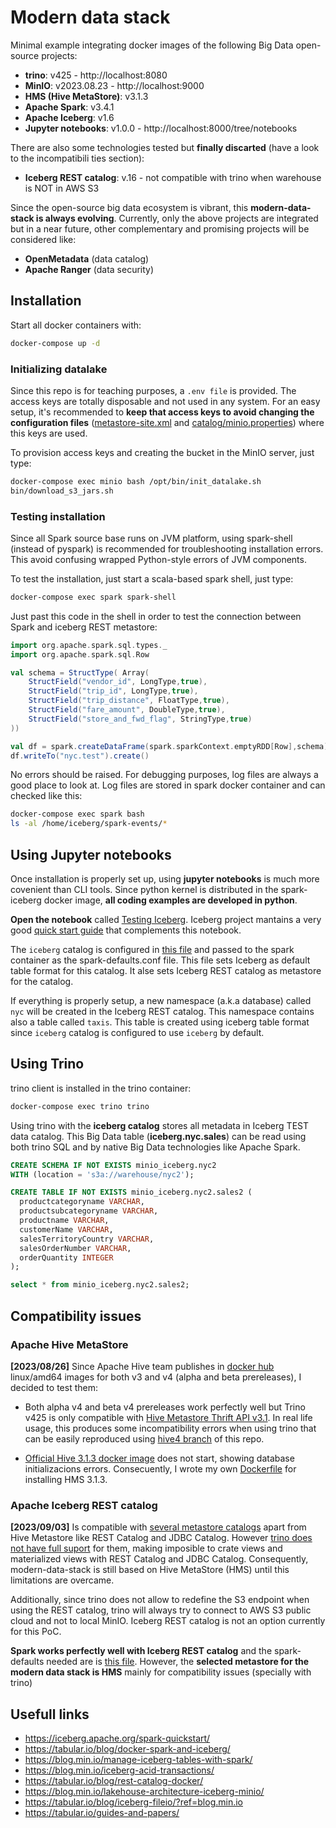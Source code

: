 # Modern data stack

Minimal example integrating docker images of the following Big Data open-source projects:

- **trino**: v425 - http://localhost:8080
- **MinIO**: v2023.08.23 - http://localhost:9000
- **HMS (Hive MetaStore)**: v3.1.3
- **Apache Spark**: v3.4.1
- **Apache Iceberg**: v1.6
- **Jupyter notebooks**: v1.0.0 - http://localhost:8000/tree/notebooks

There are also some technologies tested but **finally discarted** (have a look to the incompatibili  ties section):

- **Iceberg REST catalog**: v.16 - not compatible with trino when warehouse is NOT in AWS S3

Since the open-source big data ecosystem is vibrant, this **modern-data-stack is always evolving**. Currently, only the above projects are integrated but in a near future, other complementary and promising projects will be considered like:

- **OpenMetadata** (data catalog)
- **Apache Ranger** (data security)


## Installation

Start all docker containers with:

```bash
docker-compose up -d
```

### Initializing datalake

Since this repo is for teaching purposes, a `.env file` is provided. The access keys are totally disposable and not used in any system. For an easy setup, it's recommended to **keep that access keys to avoid changing the configuration files** ([metastore-site.xml](docker/hive-metastore/conf/metastore-site.xml) and [catalog/minio.properties](docker/trinodb/conf/catalog/minio_iceberg.properties)) where this keys are used. 

To provision access keys and creating the bucket in the MinIO server, just type:

```bash
docker-compose exec minio bash /opt/bin/init_datalake.sh
bin/download_s3_jars.sh
```
### Testing installation

Since all Spark source base runs on JVM platform, using spark-shell (instead of pyspark) is recommended for troubleshooting installation errors. This avoid confusing wrapped Python-style errors of JVM components.  

To test the installation, just start a scala-based spark shell, just type:

```bash
docker-compose exec spark spark-shell 
```

Just past this code in the shell in order to test the connection between Spark and iceberg REST metastore:

```scala
import org.apache.spark.sql.types._
import org.apache.spark.sql.Row

val schema = StructType( Array(
    StructField("vendor_id", LongType,true),
    StructField("trip_id", LongType,true),
    StructField("trip_distance", FloatType,true),
    StructField("fare_amount", DoubleType,true),
    StructField("store_and_fwd_flag", StringType,true)
))

val df = spark.createDataFrame(spark.sparkContext.emptyRDD[Row],schema)
df.writeTo("nyc.test").create()
```

No errors should be raised. For debugging purposes, log files are always a good place to look at. Log files are stored in spark docker container and can checked like this:

```bash
docker-compose exec spark bash
ls -al /home/iceberg/spark-events/*
```

## Using Jupyter notebooks

Once installation is properly set up, using **jupyter notebooks** is much more covenient than CLI tools. Since python kernel is distributed in the spark-iceberg docker image, **all coding examples are developed in python**. 

**Open the notebook** called [Testing Iceberg](http://localhost:8000/notebooks). Iceberg project mantains a very good [quick start guide](https://iceberg.apache.org/spark-quickstart/#creating-a-table) that complements this notebook.

The `iceberg` catalog is configured in [this file](docker/spark-iceberg/conf/spark-defaults.iceberg.conf) and passed to the spark container as the spark-defaults.conf file. This file sets Iceberg as default table format for this catalog. It alse sets Iceberg REST catalog as metastore for the catalog.

If everything is properly setup, a new namespace (a.k.a database) called `nyc` will be created in the Iceberg REST catalog. This namespace contains also a table called `taxis`. This table is created using iceberg table format since `iceberg` catalog is configured to use `iceberg` by default.

## Using Trino

trino client is installed in the trino container:
```bash
docker-compose exec trino trino
```

Using trino with the **iceberg catalog** stores all metadata in Iceberg TEST data catalog. This Big Data table (**iceberg.nyc.sales**) can be read using both trino SQL and by native Big Data technologies like Apache Spark. 

```sql
CREATE SCHEMA IF NOT EXISTS minio_iceberg.nyc2 
WITH (location = 's3a://warehouse/nyc2');

CREATE TABLE IF NOT EXISTS minio_iceberg.nyc2.sales2 (
  productcategoryname VARCHAR,
  productsubcategoryname VARCHAR,
  productname VARCHAR,
  customerName VARCHAR,
  salesTerritoryCountry VARCHAR,
  salesOrderNumber VARCHAR,
  orderQuantity INTEGER
);

select * from minio_iceberg.nyc2.sales2;
```

## Compatibility issues

### Apache Hive MetaStore

**[2023/08/26]** Since Apache Hive team publishes in [docker hub](https://hub.docker.com/r/apache/hive/tags) linux/amd64 images for both v3 and v4 (alpha and beta prereleases), I decided to test them:
 * Both alpha v4 and beta v4 prereleases work perfectly well but Trino v425 is only compatible with [Hive Metastore Thrift API v3.1](https://github.com/trinodb/trino/blob/39af728fa5e474d5537ede364f7599c941541f2f/pom.xml#L1393). In real life usage, this produces some incompatibility errors when using trino that can be easily reproduced using [hive4 branch](https://github.com/macvaz/modern_data_stack/tree/hive4) of this repo.

 * [Official Hive 3.1.3 docker image](https://hub.docker.com/layers/apache/hive/3.1.3/images/sha256-d3d2b8dff7c223b4a024a0393e5c89b1d6cb413e91d740526aebf4e6ecd8f75e?context=explore) does not start, showing database initializacions errors. Consecuently, I wrote my own [Dockerfile](docker/hive-metastore/Dockerfile) for installing HMS 3.1.3.

### Apache Iceberg REST catalog

**[2023/09/03]** Is compatible with [several metastore catalogs](https://iceberg.apache.org/concepts/catalog/) apart from Hive Metastore like REST Catalog and JDBC Catalog. However [trino does not have full suport](https://trino.io/docs/current/connector/metastores.html) for them, making imposible to crate views and materialized views with REST Catalog and JDBC Catalog. Consequently, modern-data-stack is still based on Hive MetaStore (HMS) until this limitations are overcame.

Additionally, since trino does not allow to redefine the S3 endpoint when using the REST catalog, trino will always try to connect to AWS S3 public cloud and not to local MinIO. Iceberg REST catalog is not an option currently for this PoC.

**Spark works perfectly well with Iceberg REST catalog** and the spark-defaults needed are is [this file](docker/spark-iceberg/conf/spark-defaults.iceberg.conf). However, the **selected metastore for the modern data stack is HMS** mainly for compatibility issues (specially with trino)

## Usefull links

* https://iceberg.apache.org/spark-quickstart/
* https://tabular.io/blog/docker-spark-and-iceberg/
* https://blog.min.io/manage-iceberg-tables-with-spark/
* https://blog.min.io/iceberg-acid-transactions/
* https://tabular.io/blog/rest-catalog-docker/
* https://blog.min.io/lakehouse-architecture-iceberg-minio/
* https://tabular.io/blog/iceberg-fileio/?ref=blog.min.io
* https://tabular.io/guides-and-papers/
